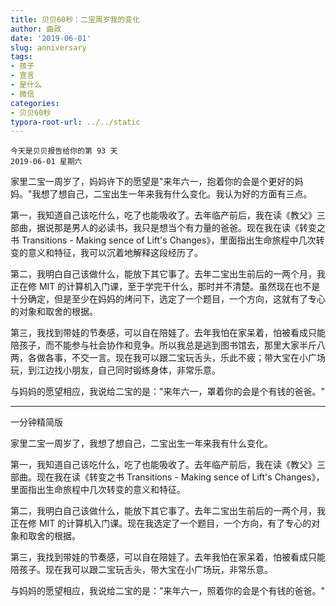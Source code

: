 ```yaml
---
title: 贝贝60秒：二宝周岁我的变化
author: 曲政
date: '2019-06-01'
slug: anniversary
tags:
- 孩子
- 宣言
- 是什么
- 微信
categories:
- 贝贝60秒
typora-root-url: ../../static
---
```


```
今天是贝贝报告给你的第 93 天 
2019-06-01 星期六
```

家里二宝一周岁了，妈妈许下的愿望是"来年六一，抱着你的会是个更好的妈妈。"我想了想自己，二宝出生一年来我有什么变化。我认为好的方面有三点。

第一，我知道自己该吃什么，吃了也能吸收了。去年临产前后，我在读《教父》三部曲，据说那是男人的必读书，我只是想当个有力量的爸爸。现在我在读《转变之书 Transitions - Making sence of Lift's Changes》，里面指出生命旅程中几次转变的意义和特征，我可以沉着地解释这段经历了。

第二，我明白自己该做什么，能放下其它事了。去年二宝出生前后的一两个月，我正在修 MIT 的计算机入门课，至于学完干什么，那时并不清楚。虽然现在也不是十分确定，但是至少在妈妈的烤问下，选定了一个题目，一个方向，这就有了专心的对象和取舍的根据。

第三，我找到带娃的节奏感，可以自在陪娃了。去年我怕在家呆着，怕被看成只能陪孩子，而不能参与社会协作和竞争。所以我总是逃到图书馆去，那里大家半斤八两，各做各事，不交一言。现在我可以跟二宝玩舌头，乐此不疲；带大宝在小广场玩，到江边找小朋友，自己同时锻练身体，非常乐意。

与妈妈的愿望相应，我说给二宝的是："来年六一，罩着你的会是个有钱的爸爸。"

------

一分钟精简版

家里二宝一周岁了，我想了想自己，二宝出生一年来我有什么变化。

第一，我知道自己该吃什么，吃了也能吸收了。去年临产前后，我在读《教父》三部曲。现在我在读《转变之书 Transitions - Making sence of Lift's Changes》，里面指出生命旅程中几次转变的意义和特征。

第二，我明白自己该做什么，能放下其它事了。去年二宝出生前后的一两个月，我正在修 MIT 的计算机入门课。现在我选定了一个题目，一个方向，有了专心的对象和取舍的根据。

第三，我找到带娃的节奏感，可以自在陪娃了。去年我怕在家呆着，怕被看成只能陪孩子。现在我可以跟二宝玩舌头，带大宝在小广场玩，非常乐意。

与妈妈的愿望相应，我说给二宝的是："来年六一，照着你的会是个有钱的爸爸。"